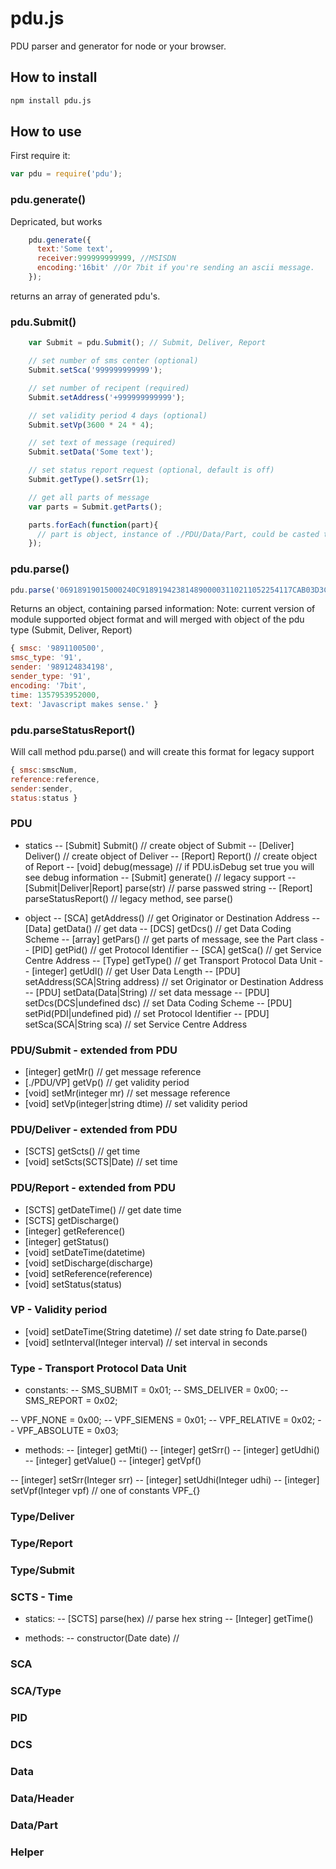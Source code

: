 # pdu.js

PDU parser and generator for node or your browser.

## How to install

```bash
npm install pdu.js
```

## How to use

First require it:
```js
var pdu = require('pdu');
```


### pdu.generate() 
Depricated, but works
```js
    pdu.generate({
      text:'Some text',
      receiver:999999999999, //MSISDN
      encoding:'16bit' //Or 7bit if you're sending an ascii message.
    });
```

returns an array of generated pdu's.

### pdu.Submit() 
```js
    var Submit = pdu.Submit(); // Submit, Deliver, Report

    // set number of sms center (optional)
    Submit.setSca('999999999999');

    // set number of recipent (required)
    Submit.setAddress('+999999999999');

    // set validity period 4 days (optional)
    Submit.setVp(3600 * 24 * 4);

    // set text of message (required)
    Submit.setData('Some text');

    // set status report request (optional, default is off)
    Submit.getType().setSrr(1);

    // get all parts of message
    var parts = Submit.getParts();

    parts.forEach(function(part){
      // part is object, instance of ./PDU/Data/Part, could be casted to string like ('' + part) or part.toString()
    });
```

### pdu.parse()
```js
pdu.parse('06918919015000240C9189194238148900003110211052254117CAB03D3C1FCBD3703AA81D5E97E7A079D93D2FBB00');
```

Returns an object, containing parsed information:
Note: current version of module supported object format and will merged with object of the pdu type (Submit, Deliver, Report) 
```js
{ smsc: '9891100500',
smsc_type: '91',
sender: '989124834198',
sender_type: '91',
encoding: '7bit',
time: 1357953952000,
text: 'Javascript makes sense.' }
```

### pdu.parseStatusReport()
Will call method pdu.parse() and will create this format for legacy support 
```js
{ smsc:smscNum,
reference:reference,
sender:sender,
status:status }
```

### PDU
- statics
-- [Submit] Submit() // create object of Submit
-- [Deliver] Deliver() // create object of Deliver
-- [Report] Report() // create object of Report
-- [void] debug(message) // if PDU.isDebug set true you will see debug information
-- [Submit] generate() // legacy support
-- [Submit|Deliver|Report] parse(str) // parse passwed string
-- [Report] parseStatusReport() // legacy method, see parse()

- object
-- [SCA] getAddress() // get Originator or Destination Address
-- [Data] getData() // get data 
-- [DCS] getDcs() // get Data Coding Scheme
-- [array] getPars() // get parts of message, see the Part class
-- [PID] getPid() // get Protoсol Identifier
-- [SCA] getSca() // get Service Centre Address
-- [Type] getType() // get Transport Protocol Data Unit
-- [integer] getUdl() // get User Data Length
-- [PDU] setAddress(SCA|String address) // set Originator or Destination Address
-- [PDU] setData(Data|String) // set data message
-- [PDU] setDcs(DCS|undefined dsc) // set Data Coding Scheme
-- [PDU] setPid(PDI|undefined pid) // set Protoсol Identifier
-- [PDU] setSca(SCA|String sca) // set Service Centre Address


### PDU/Submit - extended from PDU
- [integer] getMr() // get message reference
- [./PDU/VP] getVp() // get validity period
- [void] setMr(integer mr) // set message reference
- [void] setVp(integer|string dtime) // set validity period

### PDU/Deliver - extended from PDU
- [SCTS] getScts() // get time
- [void] setScts(SCTS|Date) // set time

### PDU/Report - extended from PDU
- [SCTS] getDateTime() // get date time
- [SCTS] getDischarge() 
- [integer] getReference()
- [integer] getStatus()
- [void] setDateTime(datetime)
- [void] setDischarge(discharge)
- [void] setReference(reference)
- [void] setStatus(status)

### VP - Validity period
- [void] setDateTime(String datetime) // set date string fo Date.parse()
- [void] setInterval(Integer interval) // set interval in seconds

### Type - Transport Protocol Data Unit

- constants:
-- SMS_SUBMIT   = 0x01;
-- SMS_DELIVER  = 0x00;
-- SMS_REPORT   = 0x02;

-- VPF_NONE     = 0x00;
-- VPF_SIEMENS  = 0x01;
-- VPF_RELATIVE = 0x02;
-- VPF_ABSOLUTE = 0x03;

- methods:
-- [integer] getMti()
-- [integer] getSrr()
-- [integer] getUdhi()
-- [integer] getValue()
-- [integer] getVpf()

-- [integer] setSrr(Integer srr)
-- [integer] setUdhi(Integer udhi)
-- [integer] setVpf(Integer vpf) // one of constants VPF_{}

### Type/Deliver
### Type/Report
### Type/Submit

### SCTS - Time
- statics:
-- [SCTS] parse(hex) // parse hex string
-- [Integer] getTime()

- methods:
-- constructor(Date date) // 

### SCA 
### SCA/Type
### PID 
### DCS
### Data
### Data/Header
### Data/Part
### Helper